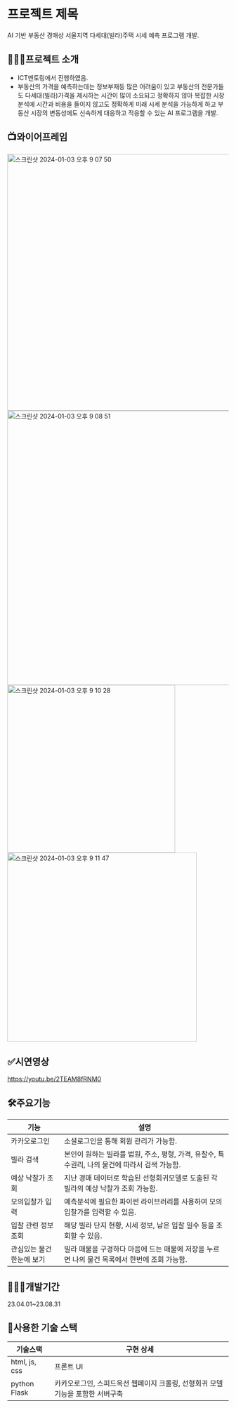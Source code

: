 # 프로젝트 제목

AI 기반 부동산 경매상 서울지역 다세대(빌라)주택 시세 예측 프로그램 개발.


## 🤷🏻‍♀️프로젝트 소개


- ICT멘토링에서 진행하였음.
- 부동산의 가격을 예측하는데는 정보부재등 많은 어려움이 있고 부동산의 전문가들도 다세대(빌라)가격을 제시하는 시간이 많이 소요되고 정확하지 않아 복잡한 시장 분석에 시간과 비용을 들이지 않고도 정확하게 미래 시세 분석을 가능하게 하고 부동산 시장의 변동성에도 신속하게 대응하고 적응할 수 있는 AI 프로그램을 개발.



## 📺와이어프레임
<img width="585" alt="스크린샷 2024-01-03 오후 9 07 50" src="https://github.com/nnaX000/AIauctionFlask/assets/103589683/58d6a507-5840-4022-8444-2d59dd8a72db">
<img width="625" alt="스크린샷 2024-01-03 오후 9 08 51" src="https://github.com/nnaX000/AIauctionFlask/assets/103589683/06e9d98e-77bb-42b8-a5ab-ee50ac0a92d1">
<img width="382" alt="스크린샷 2024-01-03 오후 9 10 28" src="https://github.com/nnaX000/AIauctionFlask/assets/103589683/4d58786f-107b-4759-b663-e9ec6733bd05">
<img width="431" alt="스크린샷 2024-01-03 오후 9 11 47" src="https://github.com/nnaX000/AIauctionFlask/assets/103589683/d4549243-990e-43bd-91b0-57b73b615811">


## ✅시연영상


https://youtu.be/2TEAM8fRNM0


## 🛠️주요기능

| 기능 | 설명 |
|---|---|
| 카카오로그인 | 소셜로그인을 통해 회원 관리가 가능함. |
| 빌라 검색 | 본인이 원하는 빌라를 법원, 주소, 평형, 가격, 유찰수, 특수권리, 나의 물건에 따라서 검색 가능함. |
| 예상 낙찰가 조회 | 지난 경매 데이터로 학습된 선형회귀모델로 도출된 각 빌라의 예상 낙찰가 조회 가능함. |
| 모의입찰가 입력 | 예측분석에 필요한 파이썬 라이브러리를 사용하여 모의입찰가를 입력할 수 있음. |
| 입찰 관련 정보 조회 | 해당 빌라 단지 현황, 시세 정보, 남은 입찰 일수 등을 조회할 수 있음. |
| 관심있는 물건 한눈에 보기 | 빌라 매물을 구경하다 마음에 드는 매물에 저장을 누르면 나의 물건 목록에서 한번에 조회 가능함. |



## 👩🏻‍💻개발기간

23.04.01~23.08.31

## 🔨사용한 기술 스택

| 기술스택 | 구현 상세 |
|---|---|
| html, js, css | 프론트 UI |
| python Flask | 카카오로그인, 스피드옥션 웹페이지 크롤링, 선형회귀 모델 기능을 포함한 서버구축 |
